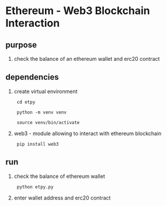 
<h1>Ethereum - Web3 Blockchain Interaction</h1>

<h2> purpose </h2>

 1) check the balance of an ethereum wallet and erc20 contract

<h2> dependencies </h2>

 1) create virtual environment

         cd etpy

         python -m venv venv

         source venv/bin/activate

 2) web3 - module allowing to interact with ethereum blockchain  

         pip install web3
 
<h2> run </h2>
 
 1) check the balance of ethereum wallet

         python etpy.py

 2) enter wallet address and erc20 contract
